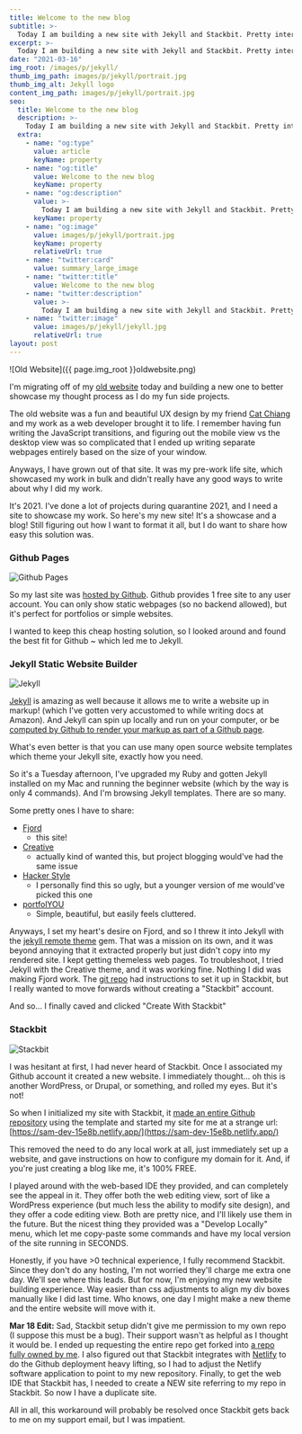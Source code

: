 ```yaml
---
title: Welcome to the new blog
subtitle: >-
  Today I am building a new site with Jekyll and Stackbit. Pretty interesting stuff.
excerpt: >-
  Today I am building a new site with Jekyll and Stackbit. Pretty interesting stuff.
date: "2021-03-16"
img_root: /images/p/jekyll/
thumb_img_path: images/p/jekyll/portrait.jpg
thumb_img_alt: Jekyll logo
content_img_path: images/p/jekyll/portrait.jpg
seo:
  title: Welcome to the new blog
  description: >-
    Today I am building a new site with Jekyll and Stackbit. Pretty interesting stuff.
  extra:
    - name: "og:type"
      value: article
      keyName: property
    - name: "og:title"
      value: Welcome to the new blog
      keyName: property
    - name: "og:description"
      value: >-
        Today I am building a new site with Jekyll and Stackbit. Pretty interesting stuff.
      keyName: property
    - name: "og:image"
      value: images/p/jekyll/portrait.jpg
      keyName: property
      relativeUrl: true
    - name: "twitter:card"
      value: summary_large_image
    - name: "twitter:title"
      value: Welcome to the new blog
    - name: "twitter:description"
      value: >-
        Today I am building a new site with Jekyll and Stackbit. Pretty interesting stuff.
    - name: "twitter:image"
      value: images/p/jekyll/jekyll.jpg
      relativeUrl: true
layout: post
---
```


![Old Website]({{ page.img_root }}oldwebsite.png)

I'm migrating off of my [old website](https://esaych.github.io/) today and building a new one to better showcase my
thought process as I do my fun side projects.

The old website was a fun and beautiful UX design by my friend [Cat Chiang](https://www.linkedin.com/in/cat-chiang/) and my work
as a web developer brought it to life. I remember having fun writing the JavaScript transitions, and figuring out the mobile
view vs the desktop view was so complicated that I ended up writing separate webpages entirely based on the size of your window.

Anyways, I have grown out of that site. It was my pre-work life site, which showcased my work in bulk and didn't
really have any good ways to write about why I did my work.

It's 2021. I've done a lot of projects during quarantine 2021, and I need a site to showcase my work. So here's my new site!
It's a showcase and a blog! Still figuring out how I want to format it all, but I do want to share how easy this solution was.

<h3>Github Pages</h3>

![Github Pages](https://miro.medium.com/max/4800/1*UBPbXxCACLSygvXutPPGSA.jpeg)

So my last site was [hosted by Github](https://pages.github.com/). Github provides 1 free site to any user account. You
can only show static webpages (so no backend allowed), but it's perfect for portfolios or simple websites.

I wanted to keep this cheap hosting solution, so I looked around and found the best fit for Github ~ which led me to Jekyll.

<h3>Jekyll Static Website Builder</h3>

![Jekyll](https://miro.medium.com/max/4800/1*B3eU4xOLAB8_BPDh3pExdw.jpeg)

[Jekyll](https://jekyllrb.com/) is amazing as well because it allows me to write a website up in markup! (which I've gotten very accustomed to
while writing docs at Amazon). And Jekyll can spin up locally and run on your computer, or be [computed by Github
to render your markup as part of a Github page](https://docs.github.com/en/github/working-with-github-pages/setting-up-a-github-pages-site-with-jekyll).

What's even better is that you can use many open source website templates which theme your Jekyll site, exactly how you need.

So it's a Tuesday afternoon, I've upgraded my Ruby and gotten Jekyll installed on my Mac and running the beginner website (which by the way is only 4 commands).
And I'm browsing Jekyll templates. There are so many.

Some pretty ones I have to share:

- [Fjord](https://themes.stackbit.com/demos/fjord/)
  - this site!
- [Creative](https://volny.github.io/creative-theme-jekyll/#)
  - actually kind of wanted this, but project blogging would've had the same issue
- [Hacker Style](https://akiritsu.github.io/pRoJEct-VeXEd/)
  - I personally find this so ugly, but a younger version of me would've picked this one
- [portfolYOU](https://youssefraafatnasry.github.io/portfolYOU/projects/)
  - Simple, beautiful, but easily feels cluttered.

Anyways, I set my heart's desire on Fjord, and so I threw it into Jekyll with the [jekyll remote theme](https://github.com/benbalter/jekyll-remote-theme) gem.
That was a mission on its own, and it was beyond annoying that it extracted properly but just didn't copy into my rendered site.
I kept getting themeless web pages. To troubleshoot, I tried Jekyll with the Creative theme, and it was working fine.
Nothing I did was making Fjord work. The [git repo](https://github.com/stackbit/stackbit-theme-fjord) had instructions to set it
up in Stackbit, but I really wanted to move forwards without creating a "Stackbit" account.

And so... I finally caved and clicked "Create With Stackbit"

<h3>Stackbit</h3>

![Stackbit](https://miro.medium.com/max/2400/0*IpqdWIja-rXS0kXG.png)

I was hesitant at first, I had never heard of Stackbit. Once I associated my Github account it created a new website.
I immediately thought... oh this is another WordPress, or Drupal, or something, and rolled my eyes. But it's not!

So when I initialized my site with Stackbit, it [made an entire Github repository](https://github.com/stackbit-projects/sam-dev-15e8b)
using the template and started my site for me at a strange url: [https://sam-dev-15e8b.netlify.app/](https://sam-dev-15e8b.netlify.app/)

This removed the need to do any local work at all, just immediately set up a website, and gave instructions on how
to configure my domain for it. And, if you're just creating a blog like me, it's 100% FREE.

I played around with the web-based IDE they provided, and can completely see the appeal in it. They offer both the web editing view,
sort of like a WordPress experience (but much less the ability to modify site design), and they offer a code editing view.
Both are pretty nice, and I'll likely use them in the future. But the nicest thing they provided was a "Develop Locally" menu,
which let me copy-paste some commands and have my local version of the site running in SECONDS.

Honestly, if you have >0 technical experience, I fully recommend Stackbit. Since they don't do any hosting, I'm not worried
they'll charge me extra one day. We'll see where this leads. But for now, I'm enjoying my new website building experience.
Way easier than css adjustments to align my div boxes manually like I did last time. Who knows, one day I might make a new
theme and the entire website will move with it.

**Mar 18 Edit:** Sad, Stackbit setup didn't give me permission to my own repo (I suppose this must be a bug). Their support
wasn't as helpful as I thought it would be.
I ended up requesting the entire repo get forked into [a repo fully owned by me](https://github.com/Esaych/sam-dev-15e8b).
I also figured out that Stackbit integrates with [Netlify](https://www.netlify.com/) to do the Github deployment heavy lifting,
so I had to adjust the Netlify software application to point to my new repository. Finally, to get the web IDE
that Stackbit has, I needed to create a NEW site referring to my repo in Stackbit. So now I have a duplicate site.

All in all, this workaround will probably be resolved once Stackbit gets back to me on my support email, but I was impatient.

<style>
.site-header-bg {
  background-position: right;
}
</style>
